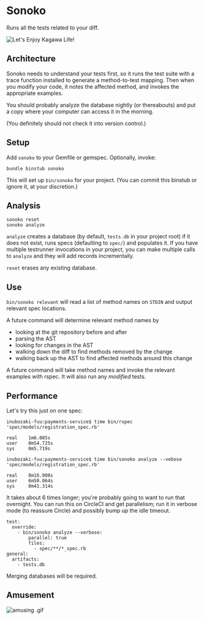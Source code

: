 # Sonoko

Runs all the tests related to your diff.


![Let's Enjoy Kagawa Life!](http://i.imgur.com/MR3hYYK.jpg)

## Architecture

Sonoko needs to understand your tests first, so it runs the test suite
with a trace function installed to generate a method-to-test
mapping. Then when you modify your code, it notes the affected method,
and invokes the appropriate examples.

You should probably analyze the database nightly (or thereabouts) and
put a copy where your computer can access it in the morning.

(You definitely should not check it into version control.)

## Setup

Add `sonoko` to your Gemfile or gemspec. Optionally, invoke:

``` shellsession
bundle binstub sonoko

```

This will set up `bin/sonoko` for your project.
(You can commit this binstub or ignore it, at your discretion.)

## Analysis
```  shellsession
sonoko reset
sonoko analyze
```

`analyze` creates a database (by default, `tests.db` in your project
root) if it does not exist, runs specs (defaulting to `spec/`) and
populates it. If you have multiple testrunner invocations in your
project, you can make multiple calls to `analyze` and they will
add records incrementally.

`reset` erases any existing database.

## Use

`bin/sonoko relevant` will read a list of method names on `STDIN` and
output relevant spec locations.

A future command will determine relevant method names by
 - looking at the git repository before and after
 - parsing the AST
 - looking for changes in the AST
 - walking down the diff to find methods removed by the change
 - walking back up the AST to find affected methods around this change

A future command will take method names and invoke the relevant
examples with rspec. It will also run any *modified* tests.

## Performance

Let's try this just on one spec:

```
inubozaki-fuu:payments-service$ time bin/rspec 'spec/models/registration_spec.rb'

real	1m6.085s
user	0m54.725s
sys     0m5.719s
```


```
inubozaki-fuu:payments-service$ time bin/sonoko analyze --vebose 'spec/models/registration_spec.rb'

real	8m16.908s
user	6m50.064s
sys     0m41.314s
```

It takes about 6 times longer; you're probably going to want to run
that overnight. You can run this on CircleCI and get parallelism; run
it in verbose mode (to reassure Circle) and possibly bump up the idle
timeout.

```
test:
  override:
    - bin/sonoko analyze --verbose:
        parallel: true
        files:
          - spec/**/*_spec.rb
general:
  artifacts:
    - tests.db
```
Merging databases will be required.

## Amusement
![amusing .gif](https://media.giphy.com/media/3ohryhYAObzCVnZQAg/giphy.gif)
